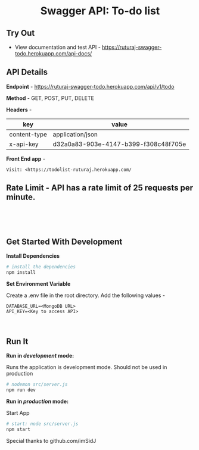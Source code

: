 <h1 align="center">Swagger API: To-do list</h1>

## Try Out

- View documentation and test API - <https://ruturaj-swagger-todo.herokuapp.com/api-docs/>

## API Details

**Endpoint** - https://ruturaj-swagger-todo.herokuapp.com/api/v1/todo

**Method** - GET, POST, PUT, DELETE

**Headers** -

| key          | value                                |
| ------------ | ------------------------------------ |
| content-type | application/json                     |
| x-api-key    | d32a0a83-903e-4147-b399-f308c48f705e |

**Front End app** -

```
Visit: <https://todolist-ruturaj.herokuapp.com/
```

## **Rate Limit** - API has a rate limit of 25 requests per minute.

&nbsp;

&nbsp;

## Get Started With Development

**Install Dependencies**

```sh
# install the dependencies
npm install
```

**Set Environment Variable**

Create a .env file in the root directory. Add the following values -

```
DATABASE_URL=<MongoDB URL>
API_KEY=<Key to access API>
```

&nbsp;

## Run It

**Run in _development_ mode:**

Runs the application is development mode. Should not be used in production

```sh
# nodemon src/server.js
npm run dev
```

**Run in _production_ mode:**

Start App

```sh
# start: node src/server.js
npm start
```

Special thanks to github.com/imSidJ